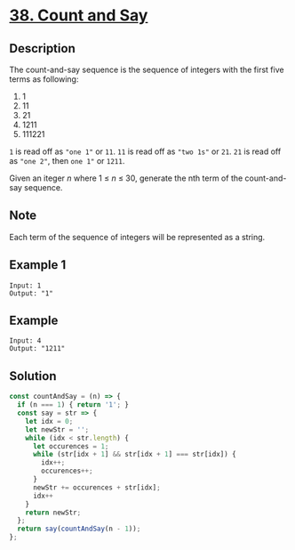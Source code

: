 # [38. Count and Say](https://leetcode.com/problems/count-and-say/)

## Description

The count-and-say sequence is the sequence of integers with the first five terms as following:

1. 1
2. 11
3. 21
4. 1211
5. 111221

`1` is read off as `"one 1"` or `11`.
`11` is read off as `"two 1s"` or `21`.
`21` is read off as `"one 2"`, then `one 1"` or `1211`.

Given an iteger *n* where 1 ≤ *n* ≤ 30, generate the nth term of the count-and-say sequence.

## Note

Each term of the sequence of integers will be represented as a string.

## Example 1

```example
Input: 1
Output: "1"
```

## Example

```example
Input: 4
Output: "1211"
```

## Solution

```javascript
const countAndSay = (n) => {
  if (n === 1) { return '1'; }
  const say = str => {
    let idx = 0;
    let newStr = '';
    while (idx < str.length) {
      let occurences = 1;
      while (str[idx + 1] && str[idx + 1] === str[idx]) {
        idx++;
        occurences++;
      }
      newStr += occurences + str[idx];
      idx++
    }
    return newStr;
  };
  return say(countAndSay(n - 1));
};
```
